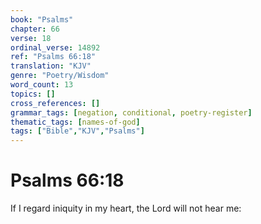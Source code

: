 ```yaml
---
book: "Psalms"
chapter: 66
verse: 18
ordinal_verse: 14892
ref: "Psalms 66:18"
translation: "KJV"
genre: "Poetry/Wisdom"
word_count: 13
topics: []
cross_references: []
grammar_tags: [negation, conditional, poetry-register]
thematic_tags: [names-of-god]
tags: ["Bible","KJV","Psalms"]
---
```


# Psalms 66:18

If I regard iniquity in my heart, the Lord will not hear me:

